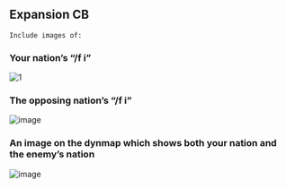 ## Expansion CB
	Include images of:
### Your nation’s “/f i”
![1](https://user-images.githubusercontent.com/52839915/141448520-7d651aec-046c-4b6b-9a2b-aa03f4bc2ca1.JPG)
### The opposing nation’s “/f i”
![image](https://user-images.githubusercontent.com/52839915/141457097-63d008d7-830e-4cdc-a7a9-42b5dce72b77.png)
### An image on the dynmap which shows both your nation and the enemy’s nation
![image](https://user-images.githubusercontent.com/52839915/141456997-448f3fe6-3764-4bb6-9a37-c748d307fbae.png)

